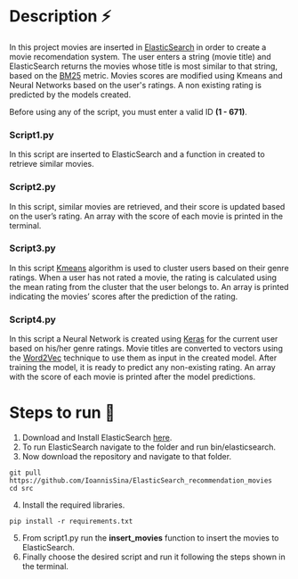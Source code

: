 # Description :zap:
In this project movies are inserted in [ElasticSearch](https://www.elastic.co/) in order to create a movie recomendation system. The user enters a string (movie title) and ElasticSearch returns the movies whose title is most similar to that string, based on the [BM25](https://en.wikipedia.org/wiki/Okapi_BM25) metric. Movies scores are modified using Kmeans and Neural Networks based on the user's ratings. A non existing rating is predicted by the models created.

Before using any of the script, you must enter a valid ID **(1 - 671)**.

### Script1.py
In this script are inserted to ElasticSearch and a function in created to retrieve similar movies.

### Script2.py
In this script, similar movies are retrieved, and their score is updated based on the user’s rating. An array with the score of each movie is printed in the terminal.

### Script3.py
In this script [Kmeans](https://en.wikipedia.org/wiki/K-means_clustering) algorithm is used to cluster users based on their genre ratings. When a user has not rated a movie, the rating is calculated using the mean rating from the cluster that the user belongs to. An array is printed indicating the movies’ scores after the prediction of the rating.

### Script4.py
In this script a Neural Network is created using [Keras](https://keras.io/) for the current user based on his/her genre ratings. Movie titles are converted to vectors using the [Word2Vec](https://en.wikipedia.org/wiki/Word2vec) technique to use them as input in the created model. After training the model, it is ready to predict any non-existing rating. An array with the score of each movie is printed after the model predictions.

# Steps to run 🏃
1. Download and Install ElasticSearch [here](https://www.elastic.co/downloads/elasticsearch).
2. To run ElasticSearch navigate to the folder and run bin/elasticsearch.
3. Now download the repository and navigate to that folder.
~~~
git pull https://github.com/IoannisSina/ElasticSearch_recommendation_movies
cd src
~~~
4. Install the required libraries.
~~~
pip install -r requirements.txt
~~~
5. From script1.py run the **insert_movies** function to insert the movies to ElasticSearch.
6. Finally choose the desired script and run it following the steps shown in the terminal.
